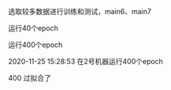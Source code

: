 选取较多数据进行训练和测试，main6、main7



运行40个epoch

运行400个epoch

2020-11-25 15:28:53 在2号机器运行400个epoch

400 过拟合了


